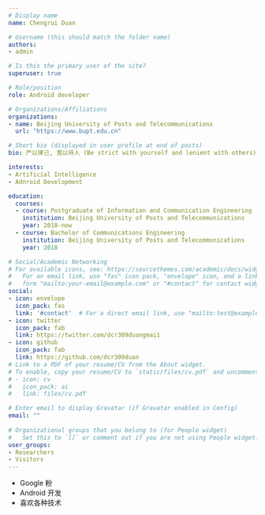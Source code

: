 ```yaml
---
# Display name
name: Chengrui Duan

# Username (this should match the folder name)
authors:
- admin

# Is this the primary user of the site?
superuser: true

# Role/position
role: Android developer

# Organizations/Affiliations
organizations:
- name: Beijing University of Posts and Telecommunications
  url: "https://www.bupt.edu.cn"

# Short bio (displayed in user profile at end of posts)
bio: 严以律己, 宽以待人 (Be strict with yourself and lenient with others)

interests:
- Artificial Intelligence
- Adnroid Development

education:
  courses:
  - course: Postgraduate of Information and Communication Engineering
    institution: Beijing University of Posts and Telecommunications
    year: 2018-now
  - course: Bachelor of Communications Engineering
    institution: Beijing University of Posts and Telecommunications
    year: 2018

# Social/Academic Networking
# For available icons, see: https://sourcethemes.com/academic/docs/widgets/#icons
#   For an email link, use "fas" icon pack, "envelope" icon, and a link in the
#   form "mailto:your-email@example.com" or "#contact" for contact widget.
social:
- icon: envelope
  icon_pack: fas
  link: '#contact'  # For a direct email link, use "mailto:test@example.org".
- icon: twitter
  icon_pack: fab
  link: https://twitter.com/dcr309duangmai1
- icon: github
  icon_pack: fab
  link: https://github.com/dcr309duan
# Link to a PDF of your resume/CV from the About widget.
# To enable, copy your resume/CV to `static/files/cv.pdf` and uncomment the lines below.  
# - icon: cv
#   icon_pack: ai
#   link: files/cv.pdf

# Enter email to display Gravatar (if Gravatar enabled in Config)
email: ""
  
# Organizational groups that you belong to (for People widget)
#   Set this to `[]` or comment out if you are not using People widget.  
user_groups:
- Researchers
- Visitors
---
```


* Google 粉
* Android 开发
* 喜欢各种技术
